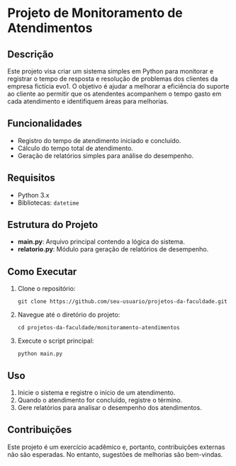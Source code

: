 
<!DOCTYPE html>
<html lang="pt-BR">
<head>
    <meta charset="UTF-8">
    <meta name="viewport" content="width=device-width, initial-scale=1.0">
</head>
<body>
    <h1>Projeto de Monitoramento de Atendimentos</h1>
    <h2>Descrição</h2>
    <p>
        Este projeto visa criar um sistema simples em Python para monitorar e registrar o tempo de resposta e resolução de problemas dos clientes da empresa fictícia evo1. O objetivo é ajudar a melhorar a eficiência do suporte ao cliente ao permitir que os atendentes acompanhem o tempo gasto em cada atendimento e identifiquem áreas para melhorias.
    </p>

   <h2>Funcionalidades</h2>
    <ul>
        <li>Registro do tempo de atendimento iniciado e concluído.</li>
        <li>Cálculo do tempo total de atendimento.</li>
        <li>Geração de relatórios simples para análise do desempenho.</li>
    </ul>

   <h2>Requisitos</h2>
    <ul>
        <li>Python 3.x</li>
        <li>Bibliotecas: <code>datetime</code></li>
    </ul>

  <h2>Estrutura do Projeto</h2>
    <ul>
        <li><strong>main.py</strong>: Arquivo principal contendo a lógica do sistema.</li>
        <li><strong>relatorio.py</strong>: Módulo para geração de relatórios de desempenho.</li>
    </ul>

   <h2>Como Executar</h2>
    <ol>
        <li>Clone o repositório:
            <pre><code>git clone https://github.com/seu-usuario/projetos-da-faculdade.git</code></pre>
        </li>
        <li>Navegue até o diretório do projeto:
            <pre><code>cd projetos-da-faculdade/monitoramento-atendimentos</code></pre>
        </li>
        <li>Execute o script principal:
            <pre><code>python main.py</code></pre>
        </li>
    </ol>

   <h2>Uso</h2>
    <ol>
        <li>Inicie o sistema e registre o início de um atendimento.</li>
        <li>Quando o atendimento for concluído, registre o término.</li>
        <li>Gere relatórios para analisar o desempenho dos atendimentos.</li>
    </ol>

   <h2>Contribuições</h2>
    <p>
        Este projeto é um exercício acadêmico e, portanto, contribuições externas não são esperadas. No entanto, sugestões de melhorias são bem-vindas.
    </p>
 
</body>
</html>
